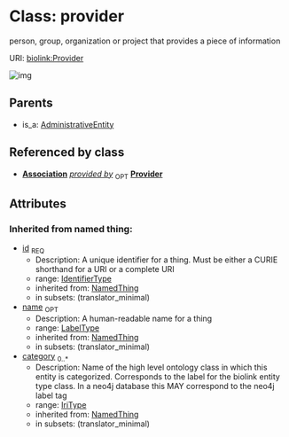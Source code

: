 # Class: provider


person, group, organization or project that provides a piece of information

URI: [biolink:Provider](https://w3id.org/biolink/vocab/Provider)

![img](http://yuml.me/diagram/nofunky;dir:TB/class/\[Association]-%20provided%20by%200..1>\[Provider|id(i):identifier_type;name(i):label_type%20%3F;category(i):iri_type%20*],%20\[AdministrativeEntity]^-\[Provider])
## Parents

 *  is_a: [AdministrativeEntity](AdministrativeEntity.md)
## Referenced by class

 *  **[Association](Association.md)** *[provided by](provided_by.md)*  <sub>OPT</sub>  **[Provider](Provider.md)**
## Attributes

### Inherited from named thing:

 * [id](id.md)  <sub>REQ</sub>
    * Description: A unique identifier for a thing. Must be either a CURIE shorthand for a URI or a complete URI
    * range: [IdentifierType](IdentifierType.md)
    * inherited from: [NamedThing](NamedThing.md)
    * in subsets: (translator_minimal)
 * [name](name.md)  <sub>OPT</sub>
    * Description: A human-readable name for a thing
    * range: [LabelType](LabelType.md)
    * inherited from: [NamedThing](NamedThing.md)
    * in subsets: (translator_minimal)
 * [category](category.md)  <sub>0..*</sub>
    * Description: Name of the high level ontology class in which this entity is categorized. Corresponds to the label for the biolink entity type class. In a neo4j database this MAY correspond to the neo4j label tag
    * range: [IriType](IriType.md)
    * inherited from: [NamedThing](NamedThing.md)
    * in subsets: (translator_minimal)
